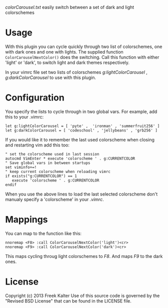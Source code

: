 *colorCarousel.txt* easily switch between a set of dark and light colorschemes

# Usage

With this plugin you can cycle quickly through two list of colorschemes, one
with dark ones and one with lights.
The supplied function `ColorCarouselNextColor()` does the switching.
Call this function with either 'light' or 'dark', to switch light and dark
themes respectively.

In your vimrc file set two lists of colorschemes *g:lightColorCarousel* ,
*g:darkColorCarousel* to use with this plugin.

# Configuration

You specify the lists to cycle through in two global vars. For example, add
this to your .vimrc:

    let g:lightColorCarousel = [ 'pyte' ,  'ironman' , 'summerfruit256' ]
    let g:darkColorCarousel = [ 'codeschool' , 'jellybeans' , 'grb256' ]

If you would like it to remember the last used colorscheme when closing and
restarting vim add this too:

    " set the colorscheme used in last session
    autocmd VimEnter * execute 'colorscheme ' . g:CURRENTCOLOR
    " Save global vars in between startups
    set viminfo+=!
    " keep current colorscheme when reloading vimrc
    if exists("g:CURRENTCOLOR") == 1
       execute 'colorscheme ' . g:CURRENTCOLOR
    endif

When you use the above lines to load the last selected colorscheme don't
manualy specify a 'colorscheme' in your *.vimrc*.

# Mappings

You can map to the function like this:

    nnoremap <F8> :call ColorCarouselNextColor('light')<cr>
    nnoremap <F9> :call ColorCarouselNextColor('dark')<cr>

This maps cycling throug light colorschemes to *F8*. And maps *F9* to the dark
ones.


# License

Copyright (c) 2013 Freek Kalter
Use of this source code is governed by the "Revised BSD License" that can be
found in the LICENSE file.
